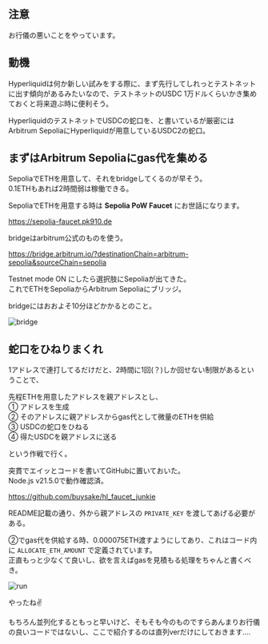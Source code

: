 ## 注意

お行儀の悪いことをやっています。

## 動機　

Hyperliquidは何か新しい試みをする際に、まず先行してしれっとテストネットに出す傾向があるみたいなので、テストネットのUSDC 1万ドルくらいかき集めておくと将来遊ぶ時に便利そう。

HyperliquidのテストネットでUSDCの蛇口を、と書いているが厳密にはArbitrum SepoliaにHyperliquidが用意しているUSDC2の蛇口。

## まずはArbitrum Sepoliaにgas代を集める

SepoliaでETHを用意して、それをbridgeしてくるのが早そう。  
0.1ETHもあれば2時間弱は稼働できる。

SepoliaでETHを用意する時は **Sepolia PoW Faucet** にお世話になります。

https://sepolia-faucet.pk910.de

bridgeはarbitrum公式のものを使う。

https://bridge.arbitrum.io/?destinationChain=arbitrum-sepolia&sourceChain=sepolia

Testnet mode ON にしたら選択肢にSepoliaが出てきた。  
これでETHをSepoliaからArbitrum Sepoliaにブリッジ。

bridgeにはおおよそ10分ほどかかるとのこと。

![bridge](https://assets.buysake.me/Screenshot%20from%202024-04-27%2004-16-52.png)

## 蛇口をひねりまくれ

1アドレスで連打してるだけだと、2時間に1回(？)しか回せない制限があるということで、

先程ETHを用意したアドレスを親アドレスとし、  
① アドレスを生成  
② そのアドレスに親アドレスからgas代として微量のETHを供給  
③ USDCの蛇口をひねる  
④ 得たUSDCを親アドレスに送る

という作戦で行く。

突貫でエイッとコードを書いてGitHubに置いておいた。  
Node.js v21.5.0で動作確認済。

https://github.com/buysake/hl_faucet_junkie

README記載の通り、外から親アドレスの `PRIVATE_KEY` を渡してあげる必要がある。

②でgas代を供給する時、0.000075ETH渡すようにしてあり、これはコード内に `ALLOCATE_ETH_AMOUNT` で定義されています。  
正直もっと少なくて良いし、欲を言えばgasを見積もる処理をちゃんと書くべき。

![run](https://assets.buysake.me/Screenshot%20from%202024-04-27%2012-00-12.png)

やったね✌

もちろん並列化するともっと早いけど、そもそも今のものですらあんまりお行儀の良いコードではないし、ここで紹介するのは直列verだけにしておきます....
